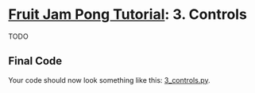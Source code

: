 # [Fruit Jam Pong Tutorial](.#sections): 3. Controls

TODO

## Final Code

Your code should now look something like this: [3_controls.py](./guide/3_controls.py).
